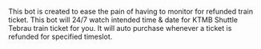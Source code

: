 This bot is created to ease the pain of having to monitor for refunded train ticket. This bot will 24/7 watch intended time & date for KTMB Shuttle Tebrau train ticket for you. It will auto purchase whenever a ticket is refunded for specified timeslot.
